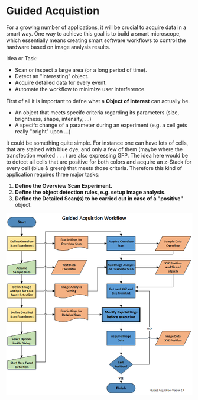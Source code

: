 # Guided Acquistion

For a growing number of applications, it will be crucial to acquire data in a smart
way. One way to achieve this goal is to build a smart microscope, which essentially
means creating smart software workﬂows to control the hardware based on image analysis
results.

Idea or Task:

* Scan or inspect a large area (or a long period of time).
* Detect an "interesting" object.
* Acquire detailed data for every event.
* Automate the workﬂow to minimize user interference.

First of all it is important to defne what a **Object of Interest** can actually be.

* An object that meets specifc criteria regarding its parameters (size, brightness,
shape, intensity, ...)
* A specifc change of a parameter during an experiment (e.g. a cell gets really
"bright" upon ...)

It could be something quite simple. For instance one can have lots of cells, that are
stained with blue dye, and only a few of them (maybe where the transfection worked
. . . ) are also expressing GFP. The idea here would be to detect all cells that are positive
for both colors and acquire an z-Stack for every cell (blue & green) that meets those
criteria. Therefore this kind of application requires three major tasks:

1. **Define the Overview Scan Experiment.**
2. **Define the object detection rules, e.g. setup image analysis.**
3. **Define the Detailed Scan(s) to be carried out in case of a "positive"**
object.

![Guided_Acquisition_WorkFlow](/images/Guided_Acquisition_WorkFlow.png)
